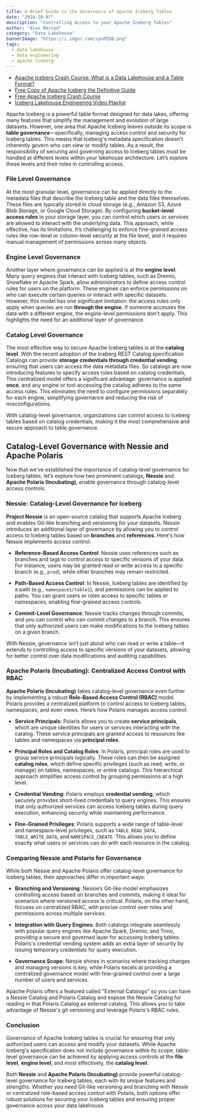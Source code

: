 ```yaml
---
title: A Brief Guide to the Governance of Apache Iceberg Tables
date: "2024-10-07"
description: "Controlling Access to your Apache Iceberg Tables"
author: "Alex Merced"
category: "Data Lakehouse"
bannerImage: "https://i.imgur.com/cpoMZQ8.png"
tags:
  - data lakehouse
  - data engineering
  - apache iceberg
---
```


- [Apache Iceberg Crash Course: What is a Data Lakehouse and a Table Format?](https://www.dremio.com/blog/apache-iceberg-crash-course-what-is-a-data-lakehouse-and-a-table-format/?utm_source=ev_external_blog&utm_medium=influencer&utm_campaign=iceberggov&utm_content=alexmerced&utm_term=external_blog)
- [Free Copy of Apache Iceberg the Definitive Guide](https://hello.dremio.com/wp-apache-iceberg-the-definitive-guide-reg.html?utm_source=alexmerced&utm_medium=external_blog&utm_campaign=iceberggov)
- [Free Apache Iceberg Crash Course](https://hello.dremio.com/webcast-an-apache-iceberg-lakehouse-crash-course-reg.html?utm_source=alexmerced&utm_medium=external_blog&utm_campaign=iceberggov)
- [Iceberg Lakehouse Engineering Video Playlist](https://www.youtube.com/watch?v=SIriNcVIGJQ&list=PLsLAVBjQJO0p0Yq1fLkoHvt2lEJj5pcYe) 

Apache Iceberg is a powerful table format designed for data lakes, offering many features that simplify the management and evolution of large datasets. However, one area that Apache Iceberg leaves outside its scope is **table governance**—specifically, managing access control and security for Iceberg tables. This means that Iceberg's metadata specification doesn't inherently govern who can view or modify tables. As a result, the responsibility of securing and governing access to Iceberg tables must be handled at different levels within your lakehouse architecture. Let’s explore these levels and their roles in controlling access.

### File Level Governance

At the most granular level, governance can be applied directly to the metadata files that describe the Iceberg table and the data files themselves. These files are typically stored in cloud storage (e.g., Amazon S3, Azure Blob Storage, or Google Cloud Storage). By configuring **bucket-level access rules** in your storage layer, you can control which users or services are allowed to interact with the underlying data. This approach, while effective, has its limitations. It’s challenging to enforce fine-grained access rules like row-level or column-level security at the file level, and it requires manual management of permissions across many objects.

### Engine Level Governance

Another layer where governance can be applied is at the **engine level**. Many query engines that interact with Iceberg tables, such as Dremio, Snowflake or Apache Spark, allow administrators to define access control rules for users on the platform. These engines can enforce permissions on who can execute certain queries or interact with specific datasets. However, this model has one significant limitation: the access rules only apply when queries are run **through the engine**. If someone accesses the data with a different engine, the engine-level permissions don't apply. This highlights the need for an additional layer of governance.

### Catalog Level Governance

The most effective way to secure Apache Iceberg tables is at the **catalog level**. With the recent adoption of the Iceberg REST Catalog specification  Catalogs can provide **storage credentials through credential vending**, ensuring that users can access the data metadata files. So catalogs are now introducing features to specify access rules based on catalog credentials, This centralized model offers a significant advantage: governance is applied **once**, and any engine or tool accessing the catalog adheres to the same access rules. This eliminates the need to configure permissions separately for each engine, simplifying governance and reducing the risk of misconfigurations.

With catalog-level governance, organizations can control access to Iceberg tables based on catalog credentials, making it the most comprehensive and secure approach to table governance.

## Catalog-Level Governance with Nessie and Apache Polaris

Now that we’ve established the importance of catalog-level governance for Iceberg tables, let’s explore how two prominent catalogs, **Nessie** and **Apache Polaris (Incubating)**, enable governance through catalog-level access controls.

### Nessie: Catalog-Level Governance for Iceberg

**Project Nessie** is an open-source catalog that supports Apache Iceberg and enables Git-like branching and versioning for your datasets. Nessie introduces an additional layer of governance by allowing you to control access to Iceberg tables based on **branches** and **references**. Here's how Nessie implements access control:

- **Reference-Based Access Control**: Nessie uses references such as branches and tags to control access to specific versions of your data. For instance, users may be granted read or write access to a specific branch (e.g., `prod`), while other branches may remain restricted.
  
- **Path-Based Access Control**: In Nessie, Iceberg tables are identified by a path (e.g., `namespace1/table1`), and permissions can be applied to paths. You can grant users or roles access to specific tables or namespaces, enabling fine-grained access controls.

- **Commit-Level Governance**: Nessie tracks changes through commits, and you can control who can commit changes to a branch. This ensures that only authorized users can make modifications to the Iceberg tables on a given branch.

With Nessie, governance isn’t just about who can read or write a table—it extends to controlling access to specific versions of your datasets, allowing for better control over data modifications and auditing capabilities.

### Apache Polaris (Incubating): Centralized Access Control with RBAC

**Apache Polaris (Incubating)** takes catalog-level governance even further by implementing a robust **Role-Based Access Control (RBAC)** model. Polaris provides a centralized platform to control access to Iceberg tables, namespaces, and even views. Here’s how Polaris manages access control:

- **Service Principals**: Polaris allows you to create **service principals**, which are unique identities for users or services interacting with the catalog. These service principals are granted access to resources like tables and namespaces via **principal roles**.

- **Principal Roles and Catalog Roles**: In Polaris, principal roles are used to group service principals logically. These roles can then be assigned **catalog roles**, which define specific privileges (such as read, write, or manage) on tables, namespaces, or entire catalogs. This hierarchical approach simplifies access control by grouping permissions at a high level.

- **Credential Vending**: Polaris employs **credential vending**, which securely provides short-lived credentials to query engines. This ensures that only authorized services can access Iceberg tables during query execution, enhancing security while maintaining performance.

- **Fine-Grained Privileges**: Polaris supports a wide range of table-level and namespace-level privileges, such as `TABLE_READ_DATA`, `TABLE_WRITE_DATA`, and `NAMESPACE_CREATE`. This allows you to define exactly what users or services can do with each resource in the catalog.

### Comparing Nessie and Polaris for Governance

While both Nessie and Apache Polaris offer catalog-level governance for Iceberg tables, their approaches differ in important ways:

- **Branching and Versioning**: Nessie’s Git-like model emphasizes controlling access based on branches and commits, making it ideal for scenarios where versioned access is critical. Polaris, on the other hand, focuses on centralized RBAC, with precise control over roles and permissions across multiple services.
  
- **Integration with Query Engines**: Both catalogs integrate seamlessly with popular query engines like Apache Spark, Dremio, and Trino, providing a secure and governed layer for accessing Iceberg tables. Polaris's credential vending system adds an extra layer of security by issuing temporary credentials for query execution.

- **Governance Scope**: Nessie shines in scenarios where tracking changes and managing versions is key, while Polaris excels at providing a centralized governance model with fine-grained control over a large number of users and services.

Apache Polaris offers a featured called "External Catalogs" so you can have a Nessie Catalog and Polaris Catalog and expose the Nessie Catalog for reading in that Polaris Catalog as external catalog. This allows you to take advantage of Nessie's git versioning and leverage Polaris's RBAC rules.

### Conclusion

Governance of Apache Iceberg tables is crucial for ensuring that only authorized users can access and modify your datasets. While Apache Iceberg's specification does not include governance within its scope, table-level governance can be achieved by applying access controls at the **file level**, **engine level**, and most effectively, the **catalog level**.

Both **Nessie** and **Apache Polaris (Incubating)** provide powerful catalog-level governance for Iceberg tables, each with its unique features and strengths. Whether you need Git-like versioning and branching with Nessie or centralized role-based access control with Polaris, both options offer robust solutions for securing your Iceberg tables and ensuring proper governance across your data lakehouse.


